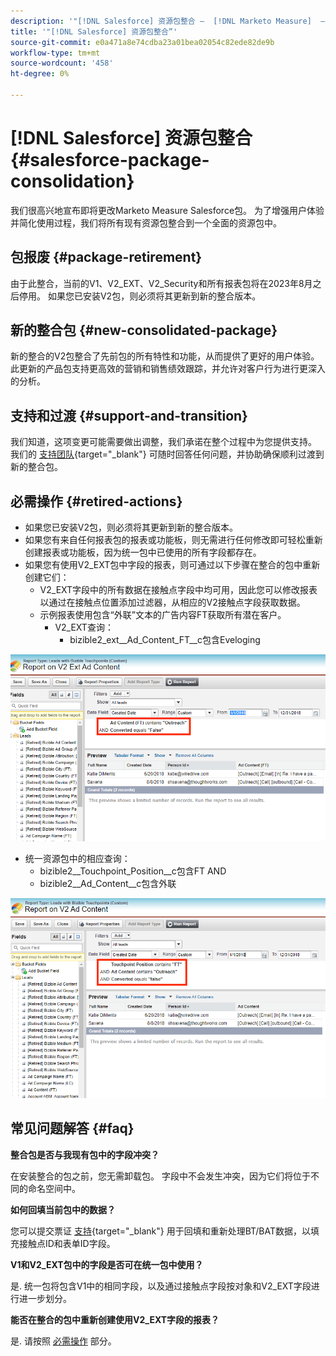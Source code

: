 ```yaml
---
description: '"[!DNL Salesforce] 资源包整合 —  [!DNL Marketo Measure]  — 产品文档”'
title: '"[!DNL Salesforce] 资源包整合”'
source-git-commit: e0a471a8e74cdba23a01bea02054c82ede82de9b
workflow-type: tm+mt
source-wordcount: '458'
ht-degree: 0%

---
```


# [!DNL Salesforce] 资源包整合 {#salesforce-package-consolidation}

我们很高兴地宣布即将更改Marketo Measure Salesforce包。 为了增强用户体验并简化使用过程，我们将所有现有资源包整合到一个全面的资源包中。

## 包报废 {#package-retirement}

由于此整合，当前的V1、V2_EXT、V2_Security和所有报表包将在2023年8月之后停用。 如果您已安装V2包，则必须将其更新到新的整合版本。

## 新的整合包 {#new-consolidated-package}

新的整合的V2包整合了先前包的所有特性和功能，从而提供了更好的用户体验。 此更新的产品包支持更高效的营销和销售绩效跟踪，并允许对客户行为进行更深入的分析。

## 支持和过渡 {#support-and-transition}

我们知道，这项变更可能需要做出调整，我们承诺在整个过程中为您提供支持。 我们的 [支持团队](https://nation.marketo.com/t5/support/ct-p/Support){target="_blank"} 可随时回答任何问题，并协助确保顺利过渡到新的整合包。

## 必需操作 {#retired-actions}

* 如果您已安装V2包，则必须将其更新到新的整合版本。
* 如果您有来自任何报表包的报表或功能板，则无需进行任何修改即可轻松重新创建报表或功能板，因为统一包中已使用的所有字段都存在。
* 如果您有使用V2_EXT包中字段的报表，则可通过以下步骤在整合的包中重新创建它们：
   * V2_EXT字段中的所有数据在接触点字段中均可用，因此您可以修改报表以通过在接触点位置添加过滤器，从相应的V2接触点字段获取数据。
   * 示例报表使用包含“外联”文本的广告内容FT获取所有潜在客户。
      * V2_EXT查询：
         * bizible2_ext__Ad_Content_FT__c包含Eveloging

![](assets/package-consolidation-1.png)

* 统一资源包中的相应查询：
   * bizible2__Touchpoint_Position__c包含FT AND
   * bizible2__Ad_Content__c包含外联

![](assets/salesforce-package-consolidation-2.png)

## 常见问题解答 {#faq}

**整合包是否与我现有包中的字段冲突？**

在安装整合的包之前，您无需卸载包。 字段中不会发生冲突，因为它们将位于不同的命名空间中。

**如何回填当前包中的数据？**

您可以提交票证 [支持](https://nation.marketo.com/t5/support/ct-p/Support){target="_blank"} 用于回填和重新处理BT/BAT数据，以填充接触点ID和表单ID字段。

**V1和V2_EXT包中的字段是否可在统一包中使用？**

是. 统一包将包含V1中的相同字段，以及通过接触点字段按对象和V2_EXT字段进行进一步划分。

**能否在整合的包中重新创建使用V2_EXT字段的报表？**

是. 请按照 [必需操作](#retired-actions) 部分。
